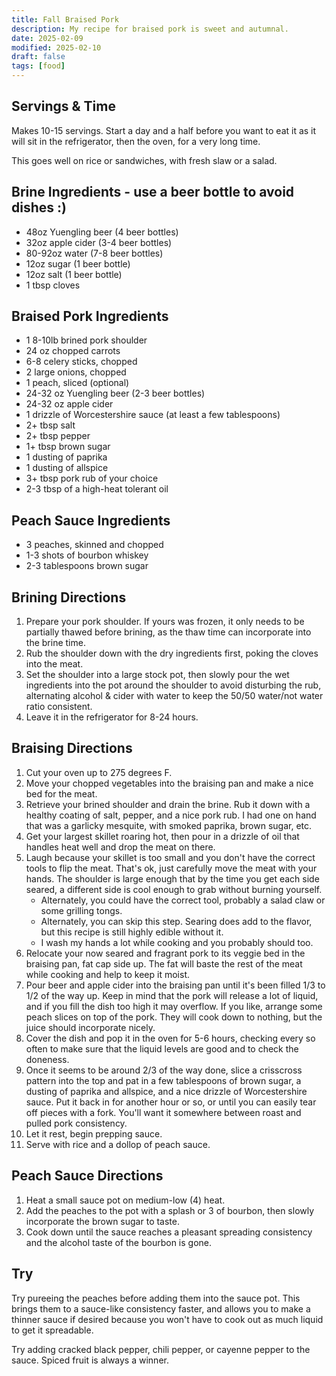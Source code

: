```yaml
---
title: Fall Braised Pork
description: My recipe for braised pork is sweet and autumnal. 
date: 2025-02-09
modified: 2025-02-10
draft: false
tags: [food]
---
```


## Servings & Time
Makes 10-15 servings. Start a day and a half before you want to eat it as it will sit in the refrigerator, then the oven, for a very long time. 

This goes well on rice or sandwiches, with fresh slaw or a salad. 

## Brine Ingredients - use a beer bottle to avoid dishes :)
- 48oz Yuengling beer (4 beer bottles)
- 32oz apple cider (3-4 beer bottles)
- 80-92oz water (7-8 beer bottles)
- 12oz sugar (1 beer bottle)
- 12oz salt (1 beer bottle)
- 1 tbsp cloves

## Braised Pork Ingredients
- 1 8-10lb brined pork shoulder
- 24 oz chopped carrots
- 6-8 celery sticks, chopped
- 2 large onions, chopped
- 1 peach, sliced (optional)
- 24-32 oz Yuengling beer (2-3 beer bottles)
- 24-32 oz apple cider
- 1 drizzle of Worcestershire sauce (at least a few tablespoons)
- 2+ tbsp salt
- 2+ tbsp pepper
- 1+ tbsp brown sugar
- 1 dusting of paprika
- 1 dusting of allspice
- 3+ tbsp pork rub of your choice
- 2-3 tbsp of a high-heat tolerant oil

## Peach Sauce Ingredients
- 3 peaches, skinned and chopped
- 1-3 shots of bourbon whiskey
- 2-3 tablespoons brown sugar

## Brining Directions
1. Prepare your pork shoulder. If yours was frozen, it only needs to be partially thawed before brining, as the thaw time can incorporate into the brine time. 
2. Rub the shoulder down with the dry ingredients first, poking the cloves into the meat.
3. Set the shoulder into a large stock pot, then slowly pour the wet ingredients into the pot around the shoulder to avoid disturbing the rub, alternating alcohol & cider with water to keep the 50/50 water/not water ratio consistent.
4. Leave it in the refrigerator for 8-24 hours. 

## Braising Directions
1. Cut your oven up to 275 degrees F.
2. Move your chopped vegetables into the braising pan and make a nice bed for the meat.  
3. Retrieve your brined shoulder and drain the brine. Rub it down with a healthy coating of salt, pepper, and a nice pork rub. I had one on hand that was a garlicky mesquite, with smoked paprika, brown sugar, etc.
4. Get your largest skillet roaring hot, then pour in a drizzle of oil that handles heat well and drop the meat on there. 
5. Laugh because your skillet is too small and you don't have the correct tools to flip the meat. That's ok, just carefully move the meat with your hands. The shoulder is large enough that by the time you get each side seared, a different side is cool enough to grab without burning yourself. 
    * Alternately, you could have the correct tool, probably a salad claw or some grilling tongs. 
    * Alternately, you can skip this step. Searing does add to the flavor, but this recipe is still highly edible without it. 
    * I wash my hands a lot while cooking and you probably should too.
6. Relocate your now seared and fragrant pork to its veggie bed in the braising pan, fat cap side up. The fat will baste the rest of the meat while cooking and help to keep it moist. 
7. Pour beer and apple cider into the braising pan until it's been filled 1/3 to 1/2 of the way up. Keep in mind that the pork will release a lot of liquid, and if you fill the dish too high it may overflow. If you like, arrange some peach slices on top of the pork. They will cook down to nothing, but the juice should incorporate nicely. 
8. Cover the dish and pop it in the oven for 5-6 hours, checking every so often to make sure that the liquid levels are good and to check the doneness.
9. Once it seems to be around 2/3 of the way done, slice a crisscross pattern into the top and pat in a few tablespoons of brown sugar, a dusting of paprika and allspice, and a nice drizzle of Worcestershire sauce. Put it back in for another hour or so, or until you can easily tear off pieces with a fork. You'll want it somewhere between roast and pulled pork consistency. 
10. Let it rest, begin prepping sauce.
11. Serve with rice and a dollop of peach sauce.

## Peach Sauce Directions
1. Heat a small sauce pot on medium-low (4) heat. 
2. Add the peaches to the pot with a splash or 3 of bourbon, then slowly incorporate the brown sugar to taste.
2. Cook down until the sauce reaches a pleasant spreading consistency and the alcohol taste of the bourbon is gone.

## Try
Try pureeing the peaches before adding them into the sauce pot. This brings them to a sauce-like consistency faster, and allows you to make a thinner sauce if desired because you won't have to cook out as much liquid to get it spreadable. 

Try adding cracked black pepper, chili pepper, or cayenne pepper to the sauce. Spiced fruit is always a winner. 